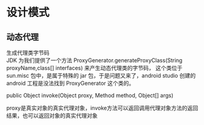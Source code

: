 # 设计模式



## 动态代理
生成代理类字节码  
JDK 为我们提供了一个方法 ProxyGenerator.generateProxyClass(String proxyName,class[] interfaces) 来产生动态代理类的字节码，
这个类位于 sun.misc 包中，是属于特殊的 jar 包，于是问题又来了，android studio 创建的 android 工程是没法找到 ProxyGenerator 这个类的。



public Object invoke(Object proxy, Method method, Object[] args)


proxy是真实对象的真实代理对象，invoke方法可以返回调用代理对象方法的返回结果，也可以返回对象的真实代理对象














